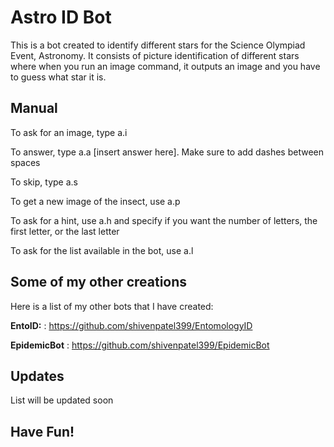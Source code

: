 # Astro ID Bot

This is a bot created to identify different stars for the Science Olympiad Event, Astronomy.
It consists of picture identification of different stars where when you run an image command, it outputs an image and you have to guess what star it is.

## Manual
To ask for an image, type a.i 

To answer, type a.a [insert answer here]. Make sure to add dashes between spaces 

To skip, type a.s

To get a new image of the insect, use a.p 

To ask for a hint, use a.h and specify if you want the number of letters, the first letter, or the last letter

To ask for the list available in the bot, use a.l 

## Some of my other creations

Here is a list of my other bots that I have created:

**EntoID:** : https://github.com/shivenpatel399/EntomologyID

**EpidemicBot** : https://github.com/shivenpatel399/EpidemicBot

## Updates

List will be updated soon

## Have Fun!
